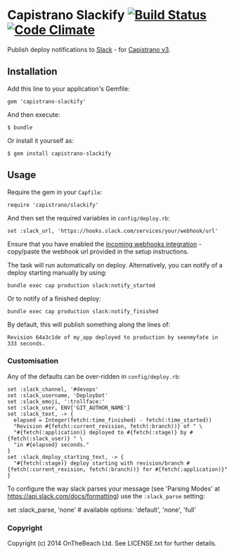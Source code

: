 # Capistrano Slackify [![Build Status](https://travis-ci.org/onthebeach/capistrano-slackify.svg)](https://travis-ci.org/onthebeach/capistrano-slackify) [![Code Climate](https://codeclimate.com/github/onthebeach/capistrano-slackify/badges/gpa.svg)](https://codeclimate.com/github/onthebeach/capistrano-slackify)

Publish deploy notifications to [Slack](https://slack.com) - for [Capistrano v3](https://github.com/capistrano/capistrano).

## Installation

Add this line to your application's Gemfile:

    gem 'capistrano-slackify'

And then execute:

    $ bundle

Or install it yourself as:

    $ gem install capistrano-slackify

## Usage

Require the gem in your `Capfile`:

    require 'capistrano/slackify'

And then set the required variables in `config/deploy.rb`:

    set :slack_url, 'https://hooks.slack.com/services/your/webhook/url'

Ensure that you have enabled the [incoming webhooks integration](https://api.slack.com/) -
copy/paste the webhook url provided in the setup instructions.

The task will run automatically on deploy. Alternatively, you can notify of a deploy starting manually by using:

    bundle exec cap production slack:notify_started

Or to notify of a finished deploy:

    bundle exec cap production slack:notify_finished

By default, this will publish something along the lines of:

    Revision 64a3c1de of my_app deployed to production by seenmyfate in 333 seconds.

###  Customisation

Any of the defaults can be over-ridden in `config/deploy.rb`:

    set :slack_channel, '#devops'
    set :slack_username, 'Deploybot'
    set :slack_emoji, ':trollface:'
    set :slack_user, ENV['GIT_AUTHOR_NAME']
    set :slack_text, -> {
      elapsed = Integer(fetch(:time_finished) - fetch(:time_started))
      "Revision #{fetch(:current_revision, fetch(:branch))} of " \
      "#{fetch(:application)} deployed to #{fetch(:stage)} by #{fetch(:slack_user)} " \
      "in #{elapsed} seconds."
    }
    set :slack_deploy_starting_text, -> {
      "#{fetch(:stage)} deploy starting with revision/branch #{fetch(:current_revision, fetch(:branch))} for #{fetch(:application)}"
    }

To configure the way slack parses your message (see 'Parsing Modes' at https://api.slack.com/docs/formatting) use the `:slack_parse` setting:

  set :slack_parse, 'none' # available options: 'default', 'none', 'full'

### Copyright

Copyright (c) 2014 OnTheBeach Ltd. See LICENSE.txt for
further details.
